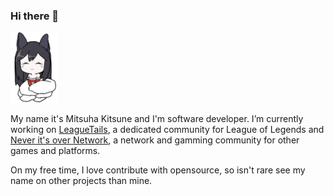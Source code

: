 ### Hi there 👋

<img src="https://github.com/MitsuhaKitsune/MitsuhaKitsune/blob/master/ahri.gif">

My name it's Mitsuha Kitsune and I'm software developer.
I’m currently working on [LeagueTails](https://leaguetails.com/), a dedicated community for League of Legends and [Never it's over Network](https://network.neveritsover.com/), a network and gamming community for other games and platforms.

On my free time, I love contribute with opensource, so isn't rare see my name on other projects than mine.
